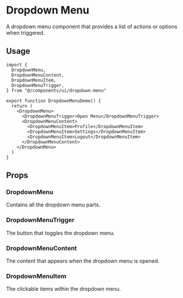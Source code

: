 # Dropdown Menu

A dropdown menu component that provides a list of actions or options when triggered.

## Usage

```tsx
import {
  DropdownMenu,
  DropdownMenuContent,
  DropdownMenuItem,
  DropdownMenuTrigger,
} from "@/components/ui/dropdown-menu"

export function DropdownMenuDemo() {
  return (
    <DropdownMenu>
      <DropdownMenuTrigger>Open Menu</DropdownMenuTrigger>
      <DropdownMenuContent>
        <DropdownMenuItem>Profile</DropdownMenuItem>
        <DropdownMenuItem>Settings</DropdownMenuItem>
        <DropdownMenuItem>Logout</DropdownMenuItem>
      </DropdownMenuContent>
    </DropdownMenu>
  )
}
```

## Props

### DropdownMenu

Contains all the dropdown menu parts.

### DropdownMenuTrigger

The button that toggles the dropdown menu.

### DropdownMenuContent

The content that appears when the dropdown menu is opened.

### DropdownMenuItem

The clickable items within the dropdown menu.